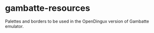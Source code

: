 # gambatte-resources
Palettes and borders to be used in the OpenDingux version of Gambatte emulator.
